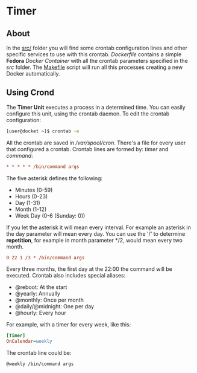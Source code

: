 <!-- 

	Bruno Mondelo Giaramita                                    
	mondelob14@gmail.com                                       
	isx48185462                                                
	Escola del Treball de Barcelona 2017-05-18
	
                                                                     -->
                                                                     
# Timer


## About 

In the [src/](src) folder you will find some crontab configuration lines
and other specific services to use with this crontab. *Dockerfile*
contains a simple **Fedora** *Docker Container* with all the crontab
parameters specified in the *src* folder. The [Makefile](Makefile) script
will run all this processes creating a new Docker automatically.

## Using Crond

The **Timer Unit** executes a process in a determined time. You can
easily configure this unit, using the crontab daemon. To edit the
crontab configuration:

```bash
[user@docket ~]$ crontab -e
```

All the crontab are saved in */var/spool/cron*. There's a file for
every user that configured a crontab. Crontab lines are formed by:
*timer* and *command*:

```INI
* * * * * /bin/command args
```

The five asterisk defines the following:
* Minutes (0-59)
* Hours (0-23)
* Day (1-31)
* Month (1-12)
* Week Day (0-6 (Sunday: 0))

If you let the asterisk it will mean every interval. For example an
asterisk in the day parameter will mean every day. You can use the '/'
to determine **repetition**, for example in month parameter */2, would
mean every two month.

```INI
0 22 1 /3 * /bin/command args
```

Every three months, the first day at the 22:00 the command will be
executed. Crontab also includes special aliases:
* @reboot: At the start
* @yearly: Annually
* @monthly: Once per month
* @daily/@midnight: One per day
* @hourly: Every hour

For example, with a timer for every week, like this:

```INI
[Timer]
OnCalendar=weekly
```

The crontab line could be:

```bash
@weekly /bin/command args
```
